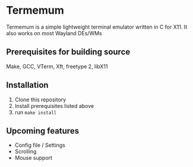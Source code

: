 # Termemum
Termemum is a simple lightweight terminal emulator written in C for X11. It also works on most Wayland DEs/WMs

## Prerequisites for building source
Make, GCC, VTerm, Xft, freetype 2, libX11

## Installation
1. Clone this repository
2. Install prerequisites listed above
3. run ``` make install ```

## Upcoming features
- Config file / Settings
- Scrolling
- Mouse support
